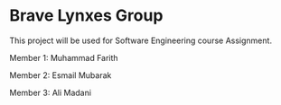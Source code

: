 # Brave Lynxes Group
This project will be used for Software Engineering course Assignment.

Member 1: Muhammad Farith

Member 2: Esmail Mubarak 

Member 3: Ali Madani
